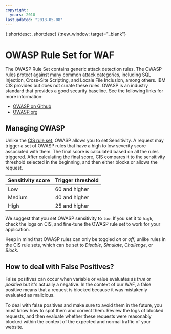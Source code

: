 ```yaml
---
copyright:
  years: 2018
lastupdated: "2018-05-08"
---
```


{:shortdesc: .shortdesc}
{:new_window: target="_blank"}

# OWASP Rule Set for WAF

The OWASP Rule Set contains generic attack detection rules. The OWASP rules protect against many common attack categories, including SQL Injection, Cross-Site Scripting, and Locale File Inclusion, among others. IBM CIS provides but does not curate these rules. OWASP is an industry standard that provides a good security baseline. See the following links for more information:

* [OWASP on Github](https://github.com/SpiderLabs/owasp-modsecurity-crs)
* [OWASP.org](https://www.owasp.org/index.php/Category:OWASP_ModSecurity_Core_Rule_Set_Project)

## Managing OWASP

Unlike the [CIS rule set](waf-cis-ruleset.html), OWASP allows you to set Sensitivity.
A request may trigger a set of OWASP rules that have a high to low severity score associated with them. The final score is calculated based on all the rules triggered. After calculating the final score, CIS compares it to the sensitivity threshold selected in the beginning, and then either blocks or allows the request.

|Sensitivity    score| Trigger threshold|
|------|---------------|
|Low   |        60 and higher|
|Medium|        40 and higher|
|High    |  25 and higher|

We suggest that you set OWASP sensitivity to `low`. If you set it to `high`, check the logs on CIS, and fine-tune the OWASP rule set to work for your application.

Keep in mind that OWASP rules can only be toggled _on_ or _off_, unlike rules in the CIS rule sets, which can be set to _Disable_, _Simulate_, _Challenge_, or _Block_.

## How to deal with False Positives?

False positives can occur when variable or value evaluates as _true_ or _positive_ but it's actually a negative. In the context of our WAF, a false positive means that a request is blocked because it was mistakenly evaluated as malicious.

To deal with false positives and make sure to avoid them in the future, you must know how to spot them and correct them. Review the logs of blocked requests, and then evaluate whether these requests were reasonably blocked within the context of the expected and normal traffic of your website.
